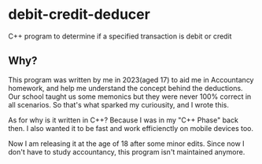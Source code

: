 # debit-credit-deducer
C++ program to determine if a specified transaction is debit or credit

## Why?

This program was written by me in 2023(aged 17) to aid me in Accountancy homework, and help me understand the concept behind the deductions. Our school taught us some memonics but they were never 100% correct in all scenarios. So that's what sparked my curiousity, and I wrote this.


As for why is it written in C++? Because I was in my "C++ Phase" back then. I also wanted it to be fast and work efficienctly on mobile devices too. 

Now I am releasing it at the age of 18 after some minor edits. Since now I don't have to study accountancy, this program isn't maintained anymore.
